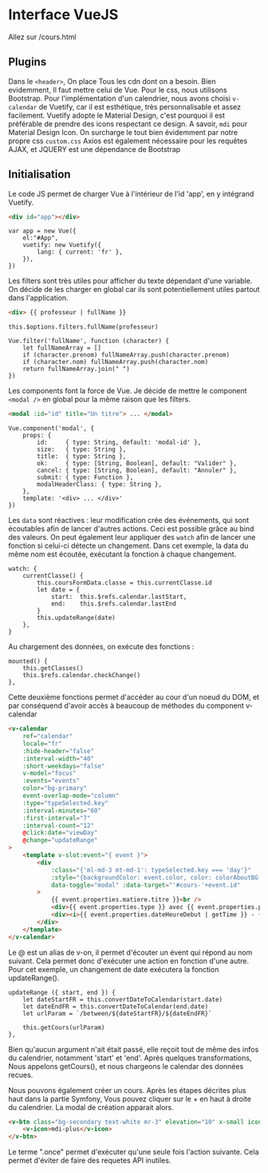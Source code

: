 
# Interface VueJS

Allez sur /cours.html

## Plugins

Dans le ```<header>```, On place Tous les cdn dont on a besoin.
Bien evidemment, Il faut mettre celui de Vue. 
Pour le css, nous utilisons Bootstrap.
Pour l'implémentation d'un calendrier, nous avons choisi ```v-calendar``` de Vuetify, car il est esthétique, très personnalisable et assez facilement. Vuetify adopte le Material Design, c'est pourquoi il est préférable de prendre des icons respectant ce design. A savoir, ```mdi``` pour Material Design Icon.
On surcharge le tout bien évidemment par notre propre css ```custom.css```
Axios est également nécessaire pour les requêtes AJAX, et JQUERY est une dépendance de Bootstrap


## Initialisation

Le code JS permet de charger Vue à l'intérieur de l'id 'app', en y intégrand Vuetify.

```HTML
<div id="app"></div>
```

```JS
var app = new Vue({
    el:"#App",
    vuetify: new Vuetify({
        lang: { current: 'fr' },
    }),
})
```

Les filters sont très utiles pour afficher du texte dépendant d'une variable.
On décide de les charger en global car ils sont potentiellement utiles partout dans l'application.

```HTML
<div> {{ professeur | fullName }}
```

```JS
this.$options.filters.fullName(professeur)
```

```JS
Vue.filter('fullName', function (character) {
    let fullNameArray = []
    if (character.prenom) fullNameArray.push(character.prenom)
    if (character.nom) fullNameArray.push(character.nom)
    return fullNameArray.join(" ")
})
```

Les components font la force de Vue. Je décide de mettre le component ```<modal />``` en global pour la même raison que les filters.

```HTML
<modal :id="id" title="Un titre"> ... </modal>
```

```JS
Vue.component('modal', {
    props: {
        id:     { type: String, default: 'modal-id' },
        size:   { type: String },
        title:  { type: String },
        ok:     { type: [String, Boolean], default: "Valider" },
        cancel: { type: [String, Boolean], default: "Annuler" },
        submit: { type: Function },
        modalHeaderClass: { type: String },
    },
    template: '<div> ... </div>'
})
```

Les ```data``` sont réactives : leur modification crée des événements, qui sont écoutables afin de lancer d'autres actions. Ceci est possible grâce au bind des valeurs. On peut également leur appliquer des ```watch``` afin de lancer une fonction si celui-ci détecte un changement.
Dans cet exemple, la data du même nom est écoutée, exécutant la fonction à chaque changement.

```JS
watch: {
    currentClasse() {
        this.coursFormData.classe = this.currentClasse.id
        let date = {
            start:  this.$refs.calendar.lastStart,
            end:    this.$refs.calendar.lastEnd
        }
        this.updateRange(date)
    },
}
```

Au chargement des données, on exécute des fonctions :

```JS
mounted() {
    this.getClasses()
    this.$refs.calendar.checkChange()
},
```

Cette deuxième fonctions permet d'accéder au cour d'un noeud du DOM, et par conséquend d'avoir accès à beaucoup de méthodes du component v-calendar

```HTML
<v-calendar
    ref="calendar"
    locale="fr"
    :hide-header="false"
    :interval-width="40"
    :short-weekdays="false"
    v-model="focus"
    :events="events"
    color="bg-primary"
    event-overlap-mode="column"
    :type="typeSelected.key"
    :interval-minutes="60" 
    :first-interval="7"
    :interval-count="12"
    @click:date="viewDay"
    @change="updateRange"
>
    <template v-slot:event="{ event }">
        <div
            :class="{'ml-md-3 mt-md-1': typeSelected.key === 'day'}"
            :style="{backgroundColor: event.color, color: colorAboutBG(event.color), height: '100%'}"
            data-toggle="modal" :data-target="'#cours-'+event.id"
        >
            {{ event.properties.matiere.titre }}<br />
            <div>{{ event.properties.type }} avec {{ event.properties.professeur | fullName }}</div>
            <div><i>{{ event.properties.dateHeureDebut | getTime }} - {{ event.properties.dateHeureFin | getTime }} | {{ event.properties.salle.numero }}</i></div>
        </div>
    </template>
</v-calendar>
```

Le @ est un alias de v-on, il permet d'écouter un évent qui répond au nom suivant. Cela permet donc d'exécuter une action en fonction d'une autre. Pour cet exemple, un changement de date exécutera la fonction updateRange().

```JS
updateRange ({ start, end }) {
    let dateStartFR = this.convertDateToCalendar(start.date)
    let dateEndFR = this.convertDateToCalendar(end.date)
    let urlParam = `/between/${dateStartFR}/${dateEndFR}`

    this.getCours(urlParam)
},
```

Bien qu'aucun argument n'ait  était passé, elle reçoit tout de même des infos du calendrier, notamment 'start' et 'end'.
Après quelques transformations, Nous appelons getCours(), et nous chargeons le calendar des données recues.

Nous pouvons également créer un cours. Après les étapes décrites plus haut dans la partie Symfony, Vous pouvez cliquer sur le + en haut à droite du calendrier. La modal de création apparait alors.

```HTML
<v-btn class="bg-secondary text-white mr-3" elevation="10" x-small icon fab data-toggle="modal" data-target="#modalCreateCours" @click.once="getDataToAddCours">
    <v-icon>mdi-plus</v-icon>
</v-btn>
```

Le terme ".once" permet d'exécuter qu'une seule fois l'action suivante. Cela permet d'éviter de faire des requetes API inutiles.